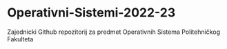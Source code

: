 # Operativni-Sistemi-2022-23
Zajednicki Github repozitorij za predmet Operativnih Sistema Politehničkog Fakulteta
